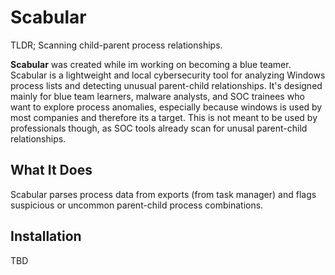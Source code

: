 # Scabular
TLDR; Scanning child-parent process relationships.

**Scabular** was created while im working on becoming a blue teamer. Scabular is a lightweight and local cybersecurity tool for analyzing Windows process lists and detecting unusual parent-child relationships. It's designed mainly for blue team learners, malware analysts, and SOC trainees who want to explore process anomalies, especially because windows is used by most companies and therefore its a target. 
This is not meant to be used by professionals though, as SOC tools already scan for unusal parent-child relationships.

## What It Does

Scabular parses process data from exports (from task manager) and flags suspicious or uncommon parent-child process combinations.

## Installation

TBD

